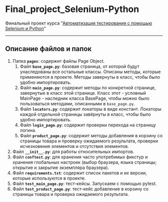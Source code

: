 # Final_project_Selenium-Python
Финальный проект курса "[Автоматизация тестирования с помощью Selenium и Python](https://stepik.org/course/575)"
____

## Описание файлов и папок

1. Папка **`pages`**: содержит файлы Page Object.
    1. Файл **`base_page.py`**: базовая страница, от которой будут унаследованы все остальные классы. Описаны методы, которые применяются в проекте. Методы завернуты в класс, чтобы было удобно импортировать.
    2. Файл **`main_page.py`**: содержит методы по конкретной странице, завернутые в класс этой странице. Класс этот - условный MainPage - наследник класса BasePage, чтобы можно было пользоваться методами, описанными в `base_page.py`.
    3. Файл **`locators.py`**: содержит локаторы в виде констант. Локаторы каждой отдельной страницы завёрнуты в класс, чтобы было удобно импортировать.
    4. Файл **`login_page.py`**: содержит проверки перехода на страницу логина.
    5. Файл **`product_page.py`**: содержит методы добавления в корзину со страницы товара и проверку ожидаемого результата, проверки исчезновения элементов и отсутствия элементов.
2. Файл **`__init__.py`**: для работы относительных импортов.
3. Файл **`conftest.py`**: для хранения часто употребимых фикстур и хранения глобальных настроек (выбор браузера, языка страницы; открытие и закрытие экземпляра браузера).
4. Файл **`requirements.txt`**: содержит список пакетов и их версии, которые используются в проекте.
5. Файл **`test_main_page.py`**: тест-кейсы. Запускаем с помощью pytest.
6. Файл **`test_product_page.py`**: тест-кейс добавление в корзину со страницы товара и проверка ожидаемого результата.